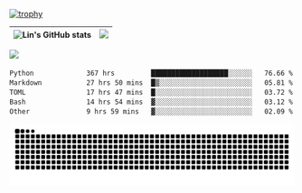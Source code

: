 [![trophy](https://github-profile-trophy.vercel.app/?username=ocss884&column=7)](https://github.com/ocss884)

| ![Lin's GitHub stats](https://github-readme-stats.vercel.app/api?username=ocss884&show_icons=true&hide_border=True&count_private=true) | ![](https://github-readme-streak-stats.herokuapp.com?user=ocss884&hide_border=true&date_format=M%20j%5B%2C%20Y%5D&ring=7EDDCF&fire=7EDDCF") |
| ------------------------------------------------------------ | ------------------------------------------------------------ |

![](https://komarev.com/ghpvc/?username=ocss884&color=brightgreen)

<!--START_SECTION:waka-->

```txt
Python             367 hrs         ███████████████████░░░░░░   76.66 %
Markdown           27 hrs 50 mins  █▒░░░░░░░░░░░░░░░░░░░░░░░   05.81 %
TOML               17 hrs 47 mins  █░░░░░░░░░░░░░░░░░░░░░░░░   03.72 %
Bash               14 hrs 54 mins  ▓░░░░░░░░░░░░░░░░░░░░░░░░   03.12 %
Other              9 hrs 59 mins   ▓░░░░░░░░░░░░░░░░░░░░░░░░   02.09 %
```

<!--END_SECTION:waka-->

<p align="center">
   <img src="https://github.com/ocss884/ocss884/blob/output/github-snake.svg" alt="snake">
</p>
